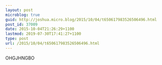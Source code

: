 ```yaml
---
layout: post
microblog: true
guid: http://joshua.micro.blog/2015/10/04/t650617983526506496.html
post_id: 37009
date: 2015-10-04T21:26:29+1100
lastmod: 2019-07-30T17:41:27+1100
type: post
url: /2015/10/04/t650617983526506496.html
---
```

OHGJHNGBO
